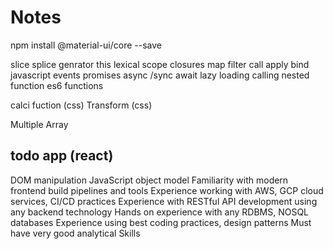 # Notes

npm install @material-ui/core --save


slice
splice
genrator
this
lexical scope
closures
map
filter
call apply bind
javascript events
promises
async /sync
await
lazy loading
calling nested function
es6 functions


calci fuction (css)
Transform (css)


Multiple Array


todo app (react)
------------------


DOM manipulation 
JavaScript object model
Familiarity with modern frontend build pipelines and tools
Experience working with AWS, GCP cloud services, CI/CD practices
Experience with RESTful API development using any backend technology
Hands on experience with any RDBMS, NOSQL databases
Experience using best coding practices, design patterns
Must have very good analytical Skills

